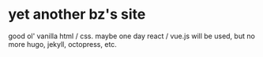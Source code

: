 # yet another bz's site

good ol' vanilla html / css. maybe one day react / vue.js will be used, but no more hugo, jekyll, octopress, etc.
